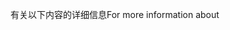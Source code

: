 <span data-ttu-id="c12c4-101">有关以下内容的详细信息</span><span class="sxs-lookup"><span data-stu-id="c12c4-101">For more information about</span></span>